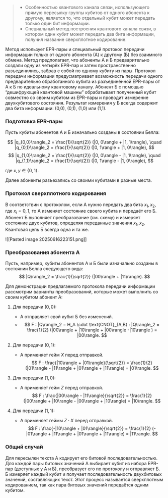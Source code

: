 
> - Особенностью квантового канала связи, использующего прямую пересылку группы кубитов от одного абонента к другому, является то, что отдельный кубит может передать только один бит информации.
> - Специальный метод построения квантового канала связи, в котором один кубит может передать два бита информации, получил название сверхплотное кодирование.

Метод использует EPR-пары и специальный протокол передачи информации только от одного абонента (А) к другому (Б) без взаимного обмена. Метод предполагает, что абоненты А и Б предварительно создали одну из четырёх EPR-пар и затем пространственно разъединились, забрав с собой по одному кубиту из пары. Протокол передачи информации предусматривает возможность передачи одного предварительно обработанного кубита из разъединённой EPR-пары от А к Б по идеальному квантовому каналу. Абонент Б с помощью “дешифрующей квантовой машины” обрабатывает полученный кубит совместно со своим кубитом из EPR-пары и проводит измерение двухкубитового состояния. Результат измерения у Б всегда содержит два бита информации: (0,0), (0,1), (1,0) или (1,1).

### Подготовка EPR-пары

Пусть кубиты абонентов А и Б изначально созданы в состоянии Белла:

$$ |q_{0,0}\rangle_2 = \frac{1}{\sqrt{2}} (|0, 0\rangle + |1, 1\rangle), \quad |q_{0,1}\rangle_2 = \frac{1}{\sqrt{2}} (|0, 1\rangle + |1, 0\rangle), $$
$$ |q_{1,0}\rangle_2 = \frac{1}{\sqrt{2}} (|0, 0\rangle - |1, 1\rangle), \quad |q_{1,1}\rangle_2 = \frac{1}{\sqrt{2}} (|0, 1\rangle - |1, 0\rangle), $$

где $x, y \in \{0, 1\}$.

Далее абоненты разъехались со своими кубитами в разные места.

### Протокол сверхплотного кодирования

В соответствии с протоколом, если А нужно передать два бита $x_1, x_2$, где $x_i = 0, 1$, то А изменяет состояние своего кубита и передаёт его Б. Абонент Б выполняет преобразование (см. схему) и измеряет состояние двух кубитов, определяя переданные значения $x_1, x_2$. Квантовая цепь Б всегда одна и та же.

![[Pasted image 20250616223151.png]]
### Преобразования абонента А

Пусть, например, кубиты абонентов А и Б были изначально созданы в состоянии Белла следующего вида:
$$  |Q\rangle_2 = \frac{1}{\sqrt{2}} (|00\rangle + |11\rangle). $$

Для демонстрации предлагаемого протокола передачи информации рассмотрим варианты преобразований, которые может выполнить со своим кубитом абонент А:

1. Для передачи $(0,0)$:
   - А отправляет свой кубит Б без изменений.
   - $$ F : |Q\rangle_2 = H_A \cdot \text{CNOT}_{A,B} : |Q\rangle_2 = \frac{1}{2} (|00\rangle + |10\rangle +  |00\rangle -|10\rangle ) = |00\rangle. $$

1. Для передачи $(0,1)$:
   - А применяет гейм $X$ перед отправкой.
   $$ F : \frac{|10\rangle + |01\rangle}{\sqrt{2}} = \frac{1}{2} (|01\rangle - |11\rangle + |01\rangle + |11\rangle) = |01\rangle. $$

1. Для передачи $(1,0)$:
   - А применяет гейм $Z$ перед отправкой.
   $$ F : \frac{|00\rangle - |11\rangle}{\sqrt{2}} = \frac{1}{2} (|00\rangle + |10\rangle - |00\rangle + |10\rangle) = |10\rangle. $$

1. Для передачи $(1,1)$:
   - А применяет геймы $Z \cdot X$ перед отправкой.
   $$ F : \frac{-|10\rangle + |01\rangle}{\sqrt{2}} = \frac{1}{2} (-|01\rangle + |11\rangle + |01\rangle + |11\rangle) = |11\rangle. $$

### Общий случай

Для пересылки текста А кодирует его битовой последовательностью. Для каждой пары битовых значений А выбирает кубит из набора EPR-пар (доступных у А и Б), преобразует его по протоколу и отправляет Б. Б измеряет каждый кубит и получает последовательность двухбитовых значений, составляющих текст. Этот процесс называется сверхплотным кодированием, так как пара битовых значений передаётся одним кубитом.
